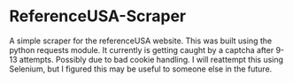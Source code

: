 # ReferenceUSA-Scraper

A simple scraper for the referenceUSA website. This was built using
the python requests module. It currently is getting caught by a captcha after 9-13 attempts.
Possibly due to bad cookie handling. I will reattempt this using Selenium, but I figured this may be useful
to someone else in the future.
